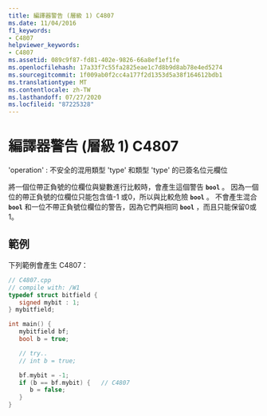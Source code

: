```yaml
---
title: 編譯器警告 (層級 1) C4807
ms.date: 11/04/2016
f1_keywords:
- C4807
helpviewer_keywords:
- C4807
ms.assetid: 089c9f87-fd81-402e-9826-66a8ef1ef1fe
ms.openlocfilehash: 17a33f7c55fa2825eae1c7d8b9d8ab78e4ed5274
ms.sourcegitcommit: 1f009ab0f2cc4a177f2d1353d5a38f164612bdb1
ms.translationtype: MT
ms.contentlocale: zh-TW
ms.lasthandoff: 07/27/2020
ms.locfileid: "87225328"
---
```

# <a name="compiler-warning-level-1-c4807"></a>編譯器警告 (層級 1) C4807

'operation' : 不安全的混用類型 'type' 和類型 'type' 的已簽名位元欄位

將一個位帶正負號的位欄位與變數進行比較時，會產生這個警告 **`bool`** 。 因為一個位的帶正負號的位欄位只能包含值-1 或0，所以與比較危險 **`bool`** 。 不會產生混合 **`bool`** 和一位不帶正負號位欄位的警告，因為它們與相同 **`bool`** ，而且只能保留0或1。

## <a name="example"></a>範例

下列範例會產生 C4807：

```cpp
// C4807.cpp
// compile with: /W1
typedef struct bitfield {
   signed mybit : 1;
} mybitfield;

int main() {
   mybitfield bf;
   bool b = true;

   // try..
   // int b = true;

   bf.mybit = -1;
   if (b == bf.mybit) {   // C4807
      b = false;
   }
}
```
